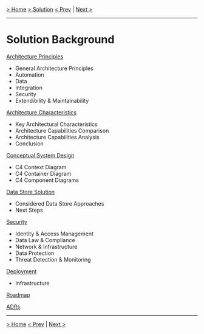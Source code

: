 [> Home](README.md)  [> Solution](README.md)
[< Prev]()  |  [Next >]()

---

# Solution Background

[Architecture Principles](2.1.ArchitecturePrinciples.md)

* General Architecture Principles
* Automation
* Data
* Integration
* Security
* Extendibility & Maintainability

[Architecture Characteristics](2.2.ArchitectureCharacteristics.md)

- Key Architectural Characteristics
- Architecture Capabilities Comparison
- Architecture Capabilities Analysis
- Conclusion

[Conceptual System Design](2.3.Conceptual.md)

- C4 Context Diagram
- C4 Container Diagram
- C4 Component Diagrams

[Data Store Solution](2.4.DataStore.md)

- Considered Data Store Approaches
- Next Steps

[Security](2.5.Security.md)

- Identity & Access Management
- Data Law & Compliance
- Network & Infrastructure
- Data Protection
- Threat Detection & Monitoring

[Deployment](2.6.Deployment.md)

* Infrastructure

[Roadmap](2.7.Roadmap.md)

[ADRs](../5.ADRs/README.md)

---

[> Home](../README.md)
[< Prev](../1.Problem/1.7.RAID.md)  |  [Next >](2.1.ArchitecturePrinciples.md)